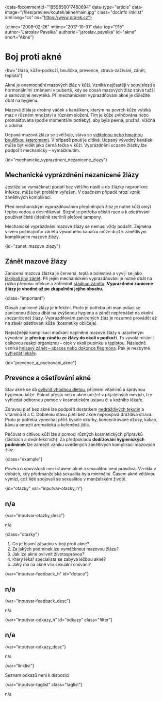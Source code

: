 
{data-fbcommentid="1859850017480694" data-type="article" data-image="/files/preview/koutek/akne/main.jpg" class="docinfo linklist" xml:lang="cs" ns="https://www.pralek.cz"}

{ctime="2008-02-26" mtime="2017-10-01" data-top="915" author="Jaroslav Pavelka" authorid="jaroslav_pavelka" id="akne" short="Akné"}

# Boj proti akné

<!-- generated attribute kw by user_updatekw.sh on 2020-09-22, do not edit -->

{kw="žláza, kůže-podkoží, boulička, prevence, strava-zažívání, zánět, teplota"}

Akné je onemocnění mazových žláz v kůži. Vzniká nejčastěji v souvislosti s hormonálními změnami v pubertě, kdy se obsah mazových žláz stává tužší a samovolně nevytéká. Při mechanickém vyprazdňování akné je důležité dbát na hygienu.

Mazová žlála je drobný váček s kanálkem, kterým na povrch kůže vytéká maz v různém množství a různém složení. Tím je kůže zvlhčována nebo promašťována (podle momentální potřeby), aby byla pevná, pružná, vláčná a odolná.

Ucpaná mazová žláza se zvětšuje, stává se [viditelnou nebo hmatnou bouličkou (ateromem)][1]. V případě pnutí je citlivá. Ucpaný vývodný kanálek může být vidět jako černá tečka v kůži. Vyprázdnění ucpané žlázky lze podpořit mechanicky – vymáčknutím.

{id="mechanicke\_vyprazdneni\_nezanicene_zlazy"}

## Mechanické vyprázdnění nezanícené žlázy

Jestliže se vymáčknutí podaří bez většího násilí a do žlázky nepronikne infekce, může být problém vyřešen. V opačném případě hrozí vznik zánětlivých komplikací.

Před mechanickým vyprazdňováním přeplněných žláz je nutné kůži omýt teplou vodou a desinfikovat. Stejně je potřeba očistit ruce a k ošetřování používat čisté (ideálně sterilní) pleťové tampony.

Mechanické vyprázdnění mazové žlázy se nemusí vždy podařit. Zejména vlivem počínajícího zánětu vývodného kanálku může dojít k zánětlivým komplikacím mazové žlázy.

{id="zanet\_mazove\_zlazy"}

## Zánět mazové žlázy

Zanícená mazová žlázka je červená, teplá a bolestivá a vyvíjí se jako [jakýkoli jiný zánět][2]. Při jejím mechanickém vyprazdňování je nutné dbát na riziko přenosu infekce a zohlednit [stádium zánětu][3]. **Vyprázdnění zanícené žlázy je vhodné až po zkapalnění jejího obsahu.**

{class="important"}

Obsah zanícené žlázy je infekční. Proto je potřeba při manipulaci se zanícenou žlázou dbát na zvýšenou hygienu a zánět nepřenášet na okolní (nezanícené) žlázy. Vyprazdňování zanícených žláz je rozumné provádět až na závěr ošetřování kůže (kosmetiky obličeje).

Nejvážnější komplikací mačkání naplněné mazové žlázy s uzavřeným vývodem je **přestup zánětu ze žlázy do okolí v podkoží**. To vyvolá místní i celkovou reakci organizmu – otok v okolí pupínku s [teplotou][4]. Následně vzniká [hnisavý zánět – absces nebo dokonce flegmóna][3]. Pak je nezbytné [vyhledat lékaře][5].

{id="prevence\_a\_osetrovani_akne"}

## Prevence a ošetřování akné

Stav akné se dá [ovlivnit vhodnou dietou][6], příjmem vitamínů a správnou hygienou kůže. Pokud přesto nelze akné udržet v přijatelných mezích, lze vyhledat odbornou pomoc v kosmetickém ústavu či u kožního lékaře.

Zdravou pleť bez akné lze podpořit dostatkem [nedráždivých tekutin][7] a vitamínů B a C. Dobrému stavu pleti bez akné neprospívá dráždivá strava. Proto je potřeba vynechat příliš kyselé okurky, koncentrované džusy, kakao, kávu a omezit aromatická a kořeněná jídla.

Pečovat o citlivou kůži lze s pomocí různých kosmetických přípravků (čistících a desinfekčních). Za předpokladu **dodržování hygienických podmínek** lze zamezit vzniku uvedených zánětlivých komplikací mazových žláz.

{class="example"}

Pověra o souvislosti mezi stavem akné a sexualitou není pravdivá. Vznikla v dobách, kdy předmanželská sexualita byla minimální. Časem akné většinou vymizí, což lidé spojovali se sexualitou v manželském životě.

{id="otazky" var="inputvar-otazky_h"}

## n/a

{var="inputvar-otazky_desc"}

n/a

{class="otazky"}

  1. Co je hlavní zásadou v boji proti akné?
  2. Za jakých podmínek lze vymáčknout mazovou žlázu?
  3. Jak lze akné ovlivnit životosprávou?
  4. Který lékař specialista se zabývá léčbou akné?
  5. Jaký má na akné vliv sexuální chování?

{var="inputvar-feedback_h" id="dotace"}

## n/a

{var="inputvar-feedback_desc"}

n/a

{var="inputvar-odkazy_h" id="odkazy" class="filter"}

## n/a

{var="inputvar-odkazy_desc"}

n/a

{var="linklist"}

Seznam odkazů není k dispozici

{var="inputvar-taglist" class="taglist"}

n/a

 [1]: nezhoubne_nadory
 [2]: zanet
 [3]: lecba_zanetu
 [4]: teplota
 [5]: nalehavost_lekarskeho_vysetreni
 [6]: stravovaci_navyky
 [7]: prijem_tekutin

